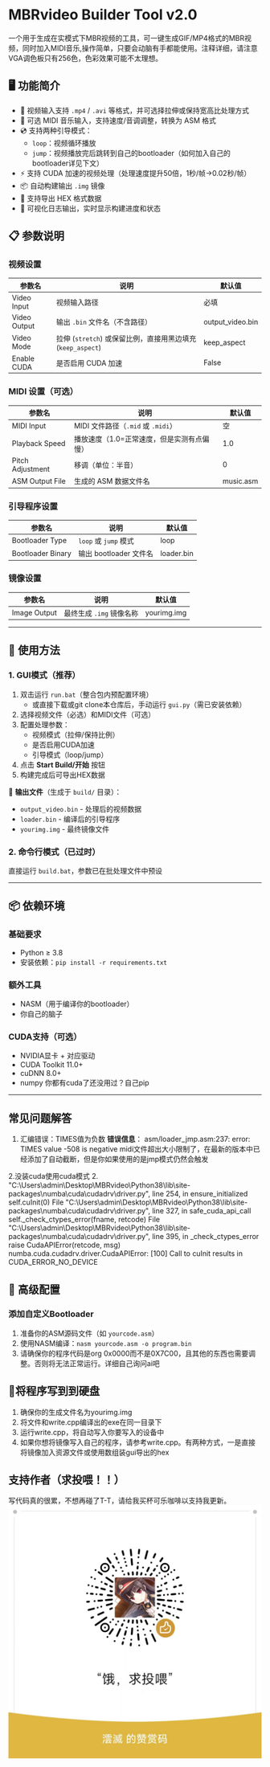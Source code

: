 # MBRvideo Builder Tool v2.0

一个用于生成在实模式下MBR视频的工具，可一键生成GIF/MP4格式的MBR视频，同时加入MIDI音乐,操作简单，只要会动脑有手都能使用。注释详细，请注意VGA调色板只有256色，色彩效果可能不太理想。

## 🖥 功能简介
- 🎥 视频输入支持 `.mp4` / `.avi` 等格式，并可选择拉伸或保持宽高比处理方式
- 🎼 可选 MIDI 音乐输入，支持速度/音调调整，转换为 ASM 格式
- 💿 支持两种引导模式：
  - `loop`：视频循环播放
  - `jump`：视频播放完后跳转到自己的bootloader（如何加入自己的bootloader详见下文）
- ⚡ 支持 CUDA 加速的视频处理（处理速度提升50倍，1秒/帧→0.02秒/帧）
- 📦 自动构建输出 `.img` 镜像
- 🧾 支持导出 HEX 格式数据
- 📜 可视化日志输出，实时显示构建进度和状态

## 📋 参数说明

### 视频设置
| 参数名               | 说明                              | 默认值       |
|----------------------|-----------------------------------|-------------|
| Video Input          | 视频输入路径                      | 必填        |
| Video Output         | 输出 `.bin` 文件名（不含路径）     | output_video.bin |
| Video Mode           | 拉伸 (`stretch`) 或保留比例，直接用黑边填充 (`keep_aspect`) | keep_aspect |
| Enable CUDA          | 是否启用 CUDA 加速                | False       |

### MIDI 设置（可选）
| 参数名              | 说明                          | 默认值     |
|---------------------|-----------------------------|-----------|
| MIDI Input          | MIDI 文件路径（`.mid` 或 `.midi`）| 空        |
| Playback Speed      | 播放速度（1.0=正常速度，但是实测有点偏慢）       | 1.0       |
| Pitch Adjustment    | 移调（单位：半音）             | 0         |
| ASM Output File     | 生成的 ASM 数据文件名          | music.asm |

### 引导程序设置
| 参数名              | 说明                     | 默认值    |
|---------------------|------------------------|----------|
| Bootloader Type     | `loop` 或 `jump` 模式   | loop     |
| Bootloader Binary   | 输出 bootloader 文件名  | loader.bin |

### 镜像设置
| 参数名             | 说明                    | 默认值     |
|--------------------|-----------------------|-----------|
| Image Output       | 最终生成 `.img` 镜像名称 | yourimg.img |

---

## 🚀 使用方法

### 1. GUI模式（推荐）
1. 双击运行 `run.bat`（整合包内预配置环境）
   - 或直接下载或git clone本仓库后，手动运行 `gui.py`（需已安装依赖）
2. 选择视频文件（必选）和MIDI文件（可选）
3. 配置处理参数：
   - 视频模式（拉伸/保持比例）
   - 是否启用CUDA加速
   - 引导模式（loop/jump）
4. 点击 **Start Build/开始** 按钮
5. 构建完成后可导出HEX数据

📂 **输出文件**（生成于 `build/` 目录）：
- `output_video.bin` - 处理后的视频数据
- `loader.bin` - 编译后的引导程序
- `yourimg.img` - 最终镜像文件

### 2. 命令行模式（已过时）
直接运行 `build.bat`，参数已在批处理文件中预设

---

## 📦 依赖环境
### 基础要求
- Python ≥ 3.8
- 安装依赖：`pip install -r requirements.txt`

### 额外工具
- NASM（用于编译你的bootloader）
- 你自己的脑子

### CUDA支持（可选）
- NVIDIA显卡 + 对应驱动
- CUDA Toolkit 11.0+
- cuDNN 8.0+
- numpy 你都有cuda了还没用过？自己pip

---

## 常见问题解答
1. 汇编错误：TIMES值为负数
**错误信息**：
asm/loader_jmp.asm:237: error: TIMES value -508 is negative
midi文件超出大小限制了，在最新的版本中已经添加了自动截断，但是你如果使用的是jmp模式仍然会触发

2.没装cuda使用cuda模式
2. "C:\Users\admin\Desktop\MBRvideo\Python38\lib\site-packages\numba\cuda\cudadrv\driver.py", line 254, in ensure_initialized
self.cuInit(0)
File "C:\Users\admin\Desktop\MBRvideo\Python38\lib\site-packages\numba\cuda\cudadrv\driver.py", line 327, in safe_cuda_api_call
self._check_ctypes_error(fname, retcode)
File "C:\Users\admin\Desktop\MBRvideo\Python38\lib\site-packages\numba\cuda\cudadrv\driver.py", line 395, in _check_ctypes_error
raise CudaAPIError(retcode, msg)
numba.cuda.cudadrv.driver.CudaAPIError: [100] Call to cuInit results in CUDA_ERROR_NO_DEVICE

## 🔧 高级配置

### 添加自定义Bootloader
1. 准备你的ASM源码文件（如 `yourcode.asm`）
2. 使用NASM编译：`nasm yourcode.asm -o program.bin`
3. 请确保你的程序代码是org 0x0000而不是0X7C00，且其他的东西也需要调整。否则将无法正常运行。详细自己询问ai吧


## 🚀将程序写到到硬盘
1. 确保你的生成文件名为yourimg.img
2. 将文件和write.cpp编译出的exe在同一目录下
3. 运行write.cpp，将自动写入你要写入的设备中
4. 如果你想将镜像写入自己的程序，请参考write.cpp。有两种方式，一是直接将镜像加入资源文件或使用数组装gui导出的hex




## 支持作者（求投喂！！）
写代码真的很累，不想再碰了T-T，请给我买杯可乐咖啡以支持我更新。
 	![image](https://github.com/YunChenqwq/MBRVideo/blob/main/zsm.jpg)
